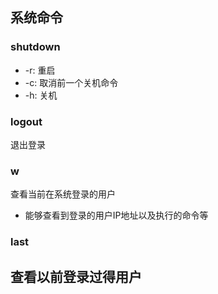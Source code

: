 ## 系统命令
### shutdown 
- -r: 重启
- -c: 取消前一个关机命令
- -h: 关机

### logout
退出登录

### w
查看当前在系统登录的用户
- 能够查看到登录的用户IP地址以及执行的命令等

### last
查看以前登录过得用户
-
